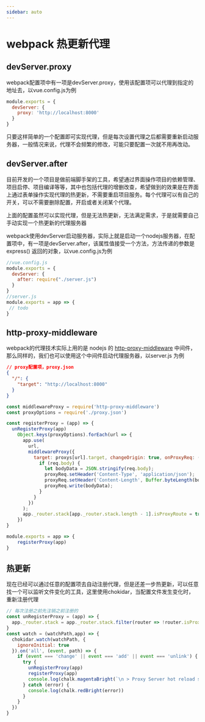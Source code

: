 ```yaml
---
sidebar: auto
---
```

# webpack 热更新代理

## devServer.proxy

webpack配置项中有一项是devServer.proxy，使用该配置项可以代理到指定的地址去，以vue.config.js为例

```javascript
module.exports = {
  devServer: {
    proxy: 'http://localhost:8000'
  }
}
```

只要这样简单的一个配置即可实现代理，但是每次设置代理之后都需要重新启动服务器，一般情况来说，代理不会频繁的修改，可能只要配置一次就不用再改动。

## devServer.after

目前开发的一个项目是做前端脚手架的工具，希望通过界面操作项目的依赖管理、项目启停、项目编译等等，其中也包括代理的增删改查，希望做到的效果是在界面上通过表单操作实现代理的热更新，不需要重启项目服务。每个代理可以有自己的开关，可以不需要删除配置，开启或者关闭某个代理。

上面的配置虽然可以实现代理，但是无法热更新，无法满足需求，于是就需要自己手动实现一个热更新的代理服务器

webpack使用devServer启动服务器，实际上就是启动一个nodejs服务器，在配置项中，有一项是devServer.after，该属性值接受一个方法，方法传递的参数是 express() 返回的对象，以vue.config.js为例

```javascript
//vue.config.js
module.exports = {
  devServer: {
    after: require("./server.js")
  }
}
//server.js
module.exports = app => {
 // todo
}
```

## http-proxy-middleware

webpack的代理技术实际上用的是 nodejs 的 [http-proxy-middleware](https://github.com/chimurai/http-proxy-middleware) 中间件，那么同样的，我们也可以使用这个中间件启动代理服务器，以server.js 为例
```json
// proxy配置项，proxy.json
{
  "/": {
    "target": "http://localhost:8000"
  }
}
```
```javascript
const middlewareProxy = require('http-proxy-middleware')
const proxyOptions = require('./proxy.json')

const registerProxy = (app) => {
  unRegisterProxy(app)
    Object.keys(proxyOptions).forEach(url => {
      app.use(
        url,
        middlewareProxy({
          target: proxys[url].target, changeOrigin: true, onProxyReq: (proxyReq, req) => {
            if (req.body) {
              let bodyData = JSON.stringify(req.body);
              proxyReq.setHeader('Content-Type', 'application/json');
              proxyReq.setHeader('Content-Length', Buffer.byteLength(bodyData));
              proxyReq.write(bodyData);
            }
          }
        })
      );
      app._router.stack[app._router.stack.length - 1].isProxyRoute = true
    })
}

module.exports = app => {
    registerProxy(app)
}
```

## 热更新

现在已经可以通过任意的配置项去自动注册代理，但是还差一步热更新，可以任意找一个可以监听文件变化的工具，这里使用chokidar，当配置文件发生变化时，重新注册代理

```javascript
// 每次注册之前先注销之前注册的
const unRegisterProxy = (app) => {
  app._router.stack = app._router.stack.filter(router => !router.isProxyRoute)
}
const watch = (watchPath,app) => {
  chokidar.watch(watchPath, {
    ignoreInitial: true
  }).on('all', (event, path) => {
    if (event === 'change' || event === 'add' || event === 'unlink') {
      try {
        unRegisterProxy(app)
        registerProxy(app)
        console.log(chalk.magentaBright(`\n > Proxy Server hot reload success! changed  ${path}`))
      } catch (error) {
        console.log(chalk.redBright(error))
      }
    }
  })
}
```